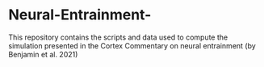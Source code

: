 # Neural-Entrainment-
This repository contains the scripts and data used to compute the simulation presented in the Cortex Commentary on neural entrainment (by Benjamin et al. 2021)

